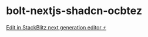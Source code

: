 # bolt-nextjs-shadcn-ocbtez

[Edit in StackBlitz next generation editor ⚡️](https://stackblitz.com/~/github.com/austin-navarro/bolt-nextjs-shadcn-ocbtez)